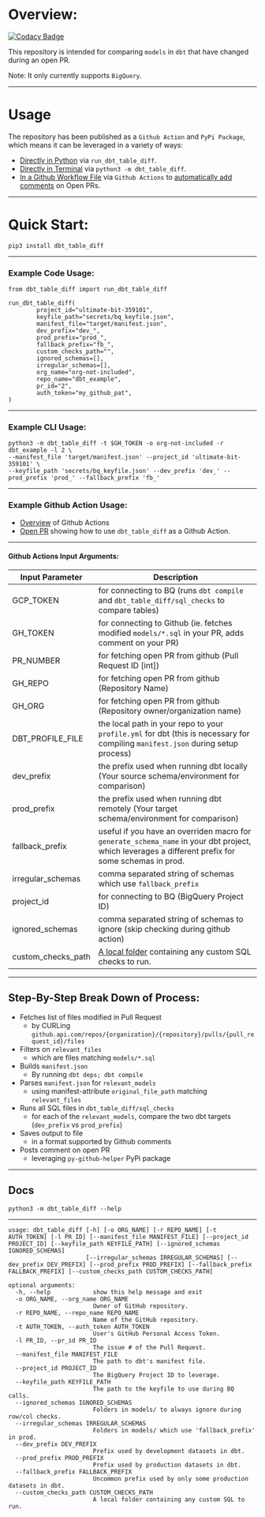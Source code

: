 # Overview:  

[![Codacy Badge](https://api.codacy.com/project/badge/Grade/99908881fa3946f7b282f9f69e7d6648)](https://app.codacy.com/gh/org-not-included/dbt_table_diff?utm_source=github.com&utm_medium=referral&utm_content=org-not-included/dbt_table_diff&utm_campaign=Badge_Grade_Settings)

  
This repository is intended for comparing `models` in `dbt` that have changed during an open PR.  
  
Note: It only currently supports `BigQuery`.  
  
---  
  
# Usage
The repository has been published as a `Github Action` and `PyPi Package`, which means it can be leveraged in a variety of ways:  
- [Directly in Python](#example-code-usage) via `run_dbt_table_diff`.
- [Directly in Terminal](#example-cli-usage) via `python3 -m dbt_table_diff`.
- [In a Github Workflow File](https://github.com/org-not-included/dbt_example/blob/main/.github/workflows/main.yml) via `Github Actions` to [automatically add comments](https://github.com/org-not-included/dbt_example/pull/2) on Open PRs.
   
---  

# Quick Start:
```text
pip3 install dbt_table_diff
```

---
<a name="example_code_usage"></a>
### Example Code Usage:
```text
from dbt_table_diff import run_dbt_table_diff

run_dbt_table_diff(
        project_id="ultimate-bit-359101",
        keyfile_path="secrets/bq_keyfile.json",
        manifest_file="target/manifest.json",
        dev_prefix="dev_",
        prod_prefix="prod_",
        fallback_prefix="fb_",
        custom_checks_path="",
        ignored_schemas=[],
        irregular_schemas=[],
        org_name="org-not-included",
        repo_name="dbt_example",
        pr_id="2",
        auth_token="my_github_pat",
)
```
  
---
  
<a name="example_cli_usage"></a>
### Example CLI Usage:
```shell
python3 -m dbt_table_diff -t $GH_TOKEN -o org-not-included -r dbt_example -l 2 \
--manifest_file 'target/manifest.json' --project_id 'ultimate-bit-359101' \
--keyfile_path 'secrets/bq_keyfile.json' --dev_prefix 'dev_' --prod_prefix 'prod_' --fallback_prefix 'fb_'
```
  
---
  
<a name="example_github_action"></a>
### Example Github Action Usage:  
- [Overview](https://docs.github.com/en/actions/quickstart) of Github Actions
- [Open PR](https://github.com/org-not-included/dbt_example/pull/2) showing how to use `dbt_table_diff` as a Github Action.
  
---
  
#### Github Actions Input Arguments:
  
| Input Parameter    | Description                                                                                                                                                                                   |  
|--------------------|-----------------------------------------------------------------------------------------------------------------------------------------------------------------------------------------------|
| GCP_TOKEN          | for connecting to BQ (runs `dbt compile` and `dbt_table_diff/sql_checks` to compare tables)                                                                                                   |  
| GH_TOKEN           | for connecting to Github (ie. fetches modified `models/*.sql` in your PR, adds comment on your PR)                                                                                            |  
| PR_NUMBER          | for fetching open PR from github (Pull Request ID \[int\])                                                                                                                                    |  
| GH_REPO            | for fetching open PR from github (Repository Name)                                                                                                                                            |  
| GH_ORG             | for fetching open PR from github (Repository owner/organization name)                                                                                                                         |  
| DBT_PROFILE_FILE   | the local path in your repo to your `profile.yml` for dbt (this is necessary for compiling `manifest.json` during setup process)                                                              |  
| dev_prefix         | the prefix used when running dbt locally (Your source schema/environment for comparison)                                                                                                      |  
| prod_prefix        | the prefix used when running dbt remotely (Your target schema/environment for comparison)                                                                                                     |  
| fallback_prefix    | useful if you have an overriden macro for `generate_schema_name` in your dbt project, which leverages a different prefix for some schemas in prod.                                            |  
| irregular_schemas  | comma separated string of schemas which use `fallback_prefix`                                                                                                                                 |  
| project_id         | for connecting to BQ (BigQuery Project ID)                                                                                                                                                    |
| ignored_schemas    | comma separated string of schemas to ignore (skip checking during github action)                                                                                                              |  
| custom_checks_path | [A local folder](https://github.com/org-not-included/dbt_example/pull/2/files#diff-f4d51a7463db0554f7d182b594d436ce0594a635756f477df1e9ab5768b3cf13) containing any custom SQL checks to run. |  
  
---  
  
## Step-By-Step Break Down of Process:  
  
- Fetches list of files modified in Pull Request
  - by CURLing `github.api.com/repos/{organization}/{repository}/pulls/{pull_request_id}/files`
- Filters on `relevant_files`
  - which are files matching `models/*.sql`
- Builds `manifest.json`
  - By running `dbt deps; dbt compile`
- Parses `manifest.json` for `relevant_models`
  - using manifest-attribute `original_file_path` matching `relevant_files`
- Runs all SQL files in `dbt_table_diff/sql_checks`
  - for each of the `relevant_models`, compare the two dbt targets (`dev_prefix` vs `prod_prefix`)
- Saves output to file
  - in a format supported by Github comments
- Posts comment on open PR
  - leveraging `py-github-helper` PyPi package
  
---  
  
## Docs
```shell
python3 -m dbt_table_diff --help
```
  
---
  
```text
usage: dbt_table_diff [-h] [-o ORG_NAME] [-r REPO_NAME] [-t AUTH_TOKEN] [-l PR_ID] [--manifest_file MANIFEST_FILE] [--project_id PROJECT_ID] [--keyfile_path KEYFILE_PATH] [--ignored_schemas IGNORED_SCHEMAS]
                      [--irregular_schemas IRREGULAR_SCHEMAS] [--dev_prefix DEV_PREFIX] [--prod_prefix PROD_PREFIX] [--fallback_prefix FALLBACK_PREFIX] [--custom_checks_path CUSTOM_CHECKS_PATH]

optional arguments:
  -h, --help            show this help message and exit
  -o ORG_NAME, --org_name ORG_NAME
                        Owner of GitHub repository.
  -r REPO_NAME, --repo_name REPO_NAME
                        Name of the GitHub repository.
  -t AUTH_TOKEN, --auth_token AUTH_TOKEN
                        User's GitHub Personal Access Token.
  -l PR_ID, --pr_id PR_ID
                        The issue # of the Pull Request.
  --manifest_file MANIFEST_FILE
                        The path to dbt's manifest file.
  --project_id PROJECT_ID
                        The BigQuery Project ID to leverage.
  --keyfile_path KEYFILE_PATH
                        The path to the keyfile to use during BQ calls.
  --ignored_schemas IGNORED_SCHEMAS
                        Folders in models/ to always ignore during row/col checks.
  --irregular_schemas IRREGULAR_SCHEMAS
                        Folders in models/ which use 'fallback_prefix' in prod.
  --dev_prefix DEV_PREFIX
                        Prefix used by development datasets in dbt.
  --prod_prefix PROD_PREFIX
                        Prefix used by production datasets in dbt.
  --fallback_prefix FALLBACK_PREFIX
                        Uncommon prefix used by only some production datasets in dbt.
  --custom_checks_path CUSTOM_CHECKS_PATH
                        A local folder containing any custom SQL to run.
```
